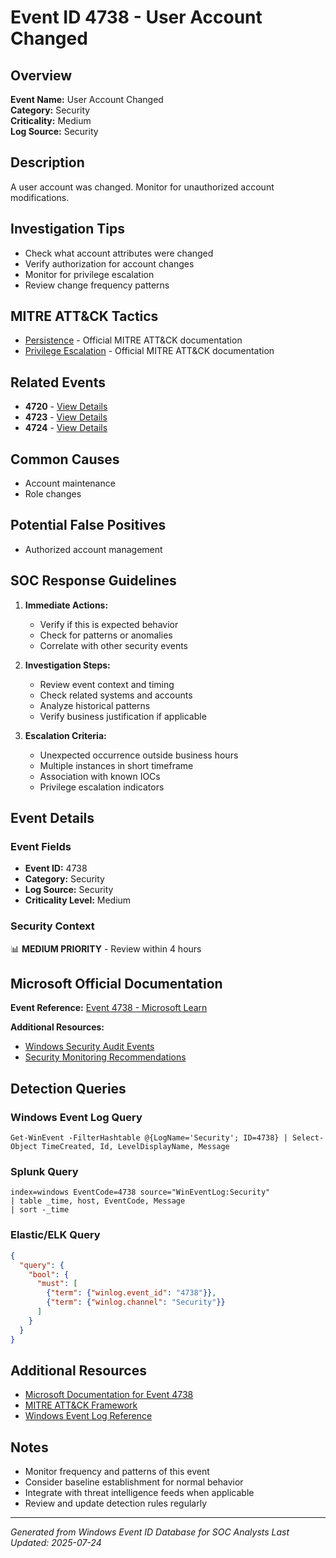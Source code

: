 # Event ID 4738 - User Account Changed

## Overview
**Event Name:** User Account Changed  
**Category:** Security  
**Criticality:** Medium  
**Log Source:** Security  

## Description
A user account was changed. Monitor for unauthorized account modifications.

## Investigation Tips
- Check what account attributes were changed
- Verify authorization for account changes
- Monitor for privilege escalation
- Review change frequency patterns

## MITRE ATT&CK Tactics
- [Persistence](https://attack.mitre.org/tactics/TA0003/) - Official MITRE ATT&CK documentation
- [Privilege Escalation](https://attack.mitre.org/tactics/TA0004/) - Official MITRE ATT&CK documentation

## Related Events
- **4720** - [View Details](4720.md)
- **4723** - [View Details](4723.md)
- **4724** - [View Details](4724.md)

## Common Causes
- Account maintenance
- Role changes

## Potential False Positives
- Authorized account management

## SOC Response Guidelines
1. **Immediate Actions:**
   - Verify if this is expected behavior
   - Check for patterns or anomalies
   - Correlate with other security events

2. **Investigation Steps:**
   - Review event context and timing
   - Check related systems and accounts
   - Analyze historical patterns
   - Verify business justification if applicable

3. **Escalation Criteria:**
   - Unexpected occurrence outside business hours
   - Multiple instances in short timeframe
   - Association with known IOCs
   - Privilege escalation indicators

## Event Details

### Event Fields
- **Event ID:** 4738
- **Category:** Security
- **Log Source:** Security
- **Criticality Level:** Medium

### Security Context
📊 **MEDIUM PRIORITY** - Review within 4 hours

## Microsoft Official Documentation
**Event Reference:** [Event 4738 - Microsoft Learn](https://learn.microsoft.com/en-us/previous-versions/windows/it-pro/windows-10/security/threat-protection/auditing/event-4738)

**Additional Resources:**
- [Windows Security Audit Events](https://learn.microsoft.com/en-us/windows/security/threat-protection/auditing/audit-events)
- [Security Monitoring Recommendations](https://learn.microsoft.com/en-us/windows-server/identity/ad-ds/plan/appendix-l--events-to-monitor)

## Detection Queries

### Windows Event Log Query
```
Get-WinEvent -FilterHashtable @{LogName='Security'; ID=4738} | Select-Object TimeCreated, Id, LevelDisplayName, Message
```

### Splunk Query
```spl
index=windows EventCode=4738 source="WinEventLog:Security"
| table _time, host, EventCode, Message
| sort -_time
```

### Elastic/ELK Query
```json
{
  "query": {
    "bool": {
      "must": [
        {"term": {"winlog.event_id": "4738"}},
        {"term": {"winlog.channel": "Security"}}
      ]
    }
  }
}
```

## Additional Resources
- [Microsoft Documentation for Event 4738](https://docs.microsoft.com/en-us/windows/security/threat-protection/auditing/event-4738)
- [MITRE ATT&CK Framework](https://attack.mitre.org/)
- [Windows Event Log Reference](https://docs.microsoft.com/en-us/windows/win32/eventlog/event-logging)

## Notes
- Monitor frequency and patterns of this event
- Consider baseline establishment for normal behavior
- Integrate with threat intelligence feeds when applicable
- Review and update detection rules regularly

---
*Generated from Windows Event ID Database for SOC Analysts*
*Last Updated: 2025-07-24*